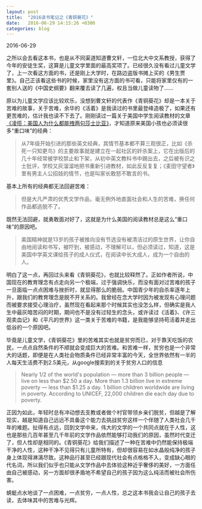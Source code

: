 ```yaml
---
layout: post
title:  "2016读书笔记之《青铜葵花》"
date:   2016-06-29 14:15:26 +0300
categories: blog
---
```


2016-06-29

之所以会去看这本书，也是从不同渠道知道曹文轩，一位北大中文系教授，获得了今年的安徒生奖，这算是儿童文学里面的最高奖项了。已经很久没有看过儿童文学了，上一次看这方面的书，还是刚上大学时，在路边盗版书摊上买的《男生贾里》。自己正该看这些书的时候，家里没有这方面的书可看，只能将家里仅有的一套别人送的《中国史纲要》翻来覆去读了几遍，权且当做儿童读物了……

原以为儿童文学应该比较欢乐，没想到曹文轩的代表作《青铜葵花》却是一本关于苦难的故事，关于苦难，余华的《活着》是我读过的书里最登峰造极了，如果还有更苦难的，估计我也读不下去了。刚刚读过一篇关于美国中学生阅读教材的文章[《凌揽：美国人为什么都能拽两句莎士比亚》](http://dajia.qq.com/original/meiguo/linglan160614.html)，才知道原来美国小孩也必须读很多“重口味”的经典：

>从7年级开始引进的那些英文经典，其情节基本都不算三观很正，比如《杀死一只知更鸟》的主要故事就是建立在一起社区的奸杀案上，它在出版后的几十年经常被学校禁止和下架，从初中英文教科书中踢出去，之后被有识之士批评，学校又灰溜溜地把书重新引进教材，如此反反复复；《麦田守望者》里有男主人公招妓的情节，也是叫家长敢怒不敢言的书。

基本上所有的经典都无法回避苦难：

>但是大凡严肃的优秀文学作品，毫无例外地直面社会和人生的苦难，换任何作品都逃脱不了。

既然无法回避，就勇敢面对好了，这就是为什么美国的阅读教材总是这么“重口味”的原因吧。

>美国精神就是13岁的孩子被推向没有节选没有被清洁过的原生世界，让你自由地阅读和书写，被吓到，被感动，不理解可以，但必须读过，知道，这是美国中学英文课给孩子的成人仪式，在阅读中长大成人，成为一个自由的人。

明白了这一点，再回过头来看《青铜葵花》，也就比较释然了。正如作者所说，中国现在的教育理念有点走向另一个极端，过于强调快乐，而没有面对过苦难的孩子一旦面临一点点困难与挫折时，就显得那么的脆弱。中国青少年的自杀率逐年上升，跟我们的教育理念是脱不开关系的。我曾经在念大学时因为被发现有心理问题而被要求接受心理治疗，虽然现在看起来那个时候其实也没怎么样，但确实是我人生中最灰暗苦闷的时期，期间也不是没有过轻生的念头，或许读过《活着》、《许三观卖血记》和《平凡的世界》这一类关于苦难的书籍，是我能够坚持苟活着并走出低谷的一个原因吧。

毕竟是儿童文学，《青铜葵花》里的苦难其实也就是贫穷而已，对于靠天吃饭的农民，一点点自然条件的不顺就会变成巨大的苦难。和苦难一样，贫穷也是一个非常大的话题，即便是在人类社会物质条件已经非常丰富的今天，全世界依然有一半的人每天生活费不到2.5美元，从google搜索到的关于贫穷人口的信息

>Nearly 1/2 of the world's population — more than 3 billion people — live on less than $2.50 a day. More than 1.3 billion live in extreme poverty — less than $1.25 a day. 1 billion children worldwide are living in poverty. According to UNICEF, 22,000 children die each day due to poverty.

正因为如此，年轻时总有冲动想去支教或者做个村官带领乡亲们脱贫，但越是了解现实，越是知道自己远远不具备这个能力去挑战贫穷这样一个伴随了人类社会几千年的难题。扯得有点远，回到文学中来，伟大的文学的一个共同点就在于人性，这也是那些几百年甚至几千年前的文学作品依然能够打动我们的原因，虽然时代变迁了，但人性却是相同的。《青铜葵花》给我们描述了一种在苦难中仍然能保持极端干净的人性，这种干净不见得只有儿童所特有，但却很容易在如水晶般纯净的孩子身上体现得淋漓尽致。这种品行甚至已经跟现代社会有点格格不入，变成缺心眼的代名词，所以我们似乎也只能从文学作品中去体验这种近乎奢侈的美好，一方面任由自己被感动，另一方面却很矛盾地不希望自己的孩子因为这么纯洁而被社会所伤害。

蜻蜓点水地谈了一点困难，一点贫穷，一点人性，总之这本书我会让自己的孩子去读，去体味其中的苦难与光辉。
